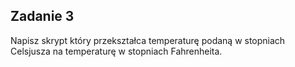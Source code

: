 Zadanie 3
---

Napisz skrypt który przekształca temperaturę podaną w stopniach Celsjusza na temperaturę w stopniach Fahrenheita.
